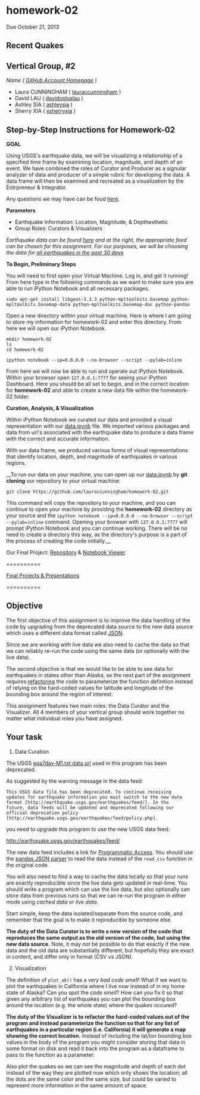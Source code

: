 homework-02
===========
Due October 21, 2013

**Recent Quakes**
----

Vertical Group, #2
-----
_Name ( [GitHub Account Homepage](https://github.com) )_
  - Laura CUNNINGHAM ( [lauraccunningham](https://github.com/lauraccunningham) )            
  - David LAU ( [davidopluslau](https://github.com/davidopluslau) )
  - Ashley SIA ( [ashleysia](https://github.com/ashleysia) )
  - Sherry XIA ( [xsherryxia](https://github.com/xsherryxia) )

Step-by-Step Instructions for Homework-02
-----

**GOAL**

Using USGS's earthquake data, we will be visualizing a relationship of a specified time frame by examining location, magnitude, and depth of an event.  We have combined the roles of Curator and Producer as a signular analyzer of data and producer of a simple rubric for developing the data.  A data frame will then be examined and recreated as a visualization by the Entrpreneur & Integrator.

Any questions we may have can be foud [here](https://github.com/stat157/recent-quakes/issues?state=open).

**Parameters**

- Earthquake Information: Location, Magnitude, & Depthesthetic
- Group Roles: Curators & Visualizers

_Earthquake data can be found [here](http://earthquake.usgs.gov/earthquakes/feed/v1.0/geojson.php) and at the right, the appropriate feed can be chosen for this assignment.  For our purposes, we will be choosing the data for [all earthquakes in the past 30 days](http://earthquake.usgs.gov/earthquakes/feed/v1.0/summary/all_month.geojson)_

**To Begin, Preliminary Steps**

You will need to first open your Virtual Machine.  Log in, and get it running!  From here type in the following commands as we want to make sure you are able to run iPython Notebook and all necessary packages.

    sudo apt-get install libgeos-3.3.3 python-mpltoolkits.basemap python-mpltoolkits.basemap-data python-mpltoolkits.basemap-doc python-pandas

Open a new directory within your virtual machine.  Here is where I am going to store my information for homework-02 and enter this directory.  From here we will open our iPython Notebook.

    mkdir homework-02
    ls
    cd homework-02

    ipython notebook --ip=0.0.0.0 --no-browser --script --pylab=inline


From here we will now be able to run and operate out iPython Notebook.  Within your browser open `127.0.0.1:7777` for seeing your iPython Dashboard.  Here you should be all set to begin, and in the correct location for **homework-02** and able to create a new data file within the homework-02 folder.

**Curation, Analysis, & Visualization**

Within iPython Notebook we curated our data and provided a visual representation with our [data.ipynb](https://github.com/lauraccunningham/homework-02/blob/master/data.ipynb) file.  We imported various packages and data from url's associated with the earthquake data to produce a data frame with the correct and accurate information.

With our data frame, we produced various forms of visual representations that identify location, depth, and magnitude of earthquakes in various regions.

__To run our data on your machine, you can open up our [data.ipynb](https://github.com/lauraccunningham/homework-02/blob/master/data.ipynb) by **git cloning** our repository to your virtual machine:

    git clone https://github.com/lauraccunningham/homework-02.git

This command will copy the repository to your machine, and you can continue to open your machine by providing the **homework-02** directory as your source and the `ipython notebook --ip=0.0.0.0 --no-browser --script --pylab=inline` command.  Opening your browser with `127.0.0.1:7777` will prompt iPython Notebook and you can continue working.  There will be no need to create a directory this way, as the directory's purpose is a part of the process of creating the code initially.__


Our Final Project: [Repository](https://github.com/lauraccunningham/homework-02
) & [Notebook Viewer](http://nbviewer.ipython.org/urls/raw.github.com/lauraccunningham/homework-02/master/data.ipynb)

==========

[Final Projects & Presentations](https://github.com/stat157/recent-quakes/wiki/How-To-Submit-Your-Homework)

==========

Objective
----
The first objective of this assignment is to improve the data handling of the code by upgrading from the deprecated data source to the new data source which uses a different data format called [JSON](http://en.wikipedia.org/wiki/JSON).

Since we are working with live data we also need to cache the data so that we can reliably re-run the code using the same data (or optionally with the live data).

The second objective is that we would like to be able to see data for earthquakes in states other than Alaska, so the next part of the assignment requires [refactoring](http://en.wikipedia.org/wiki/Code_refactoring) the code to parameterize the function definition instead of relying on the hard-coded values for latitude and longitude of the bounding box around the region of interest.

This assignment features two main roles: the Data Curator and the Visualizer. All 4 members of your vertical group should work together no matter what individual roles you have assigned.

Your task
---------

1) Data Curation

The USGS [eqa7day-M1.txt data
url](http://earthquake.usgs.gov/earthquakes/catalogs/eqs7day-M1.txt)
used in this program has been deprecated.

As suggested by the warning message in the data feed:

    This USGS data file has been deprecated. To continue receiving
    updates for earthquake information you must switch to the new data
    format [http://earthquake.usgs.gov/earthquakes/feed/]. In the
    future, data feeds will be updated and deprecated following our
    official deprecation policy
    [http://earthquake.usgs.gov/earthquakes/feed/policy.php].

you need to upgrade this program to use the new USGS data feed:

http://earthquake.usgs.gov/earthquakes/feed/

The new data feed includes a link for [Programmatic
Access](http://earthquake.usgs.gov/earthquakes/feed/v1.0/geojson.php).
You should use the [pandas JSON
parser](http://pandas.pydata.org/pandas-docs/dev/io.html) to read the
data instead of the `read_csv` function in the original code.

You will also need to find a way to cache the data locally so that
your runs are exactly reproducible since the live data gets updated in
real-time. You should write a program which can use the live data, but
also optionally can store data from previous runs so that we can
re-run the program in either mode using *cached data* or *live data*.

Start simple, keep the data isolated/separate from the source code,
and remember that the goal is to make it reproducible by someone else.

**The duty of the Data Curator is to write a new version of the code
that reproduces the same output as the old version of the code, but
using the new data source.** Note, it may *not* be possible to do that
exactly if the new data and the old data are substantially different,
but hopefully they are exact in content, and differ only in format
(CSV vs JSON).

2) Visualization

The definition of `plot_ak()` has a *very bad code smell*! What if we
want to plot the earthquakes in California where I live now instead of
in my home state of Alaska? Can you spot the *code smell*? How can you
fix it so that given any arbitrary list of earthquakes you can plot
the bounding box around the location (e.g. the whole state) where the
quakes occured?

**The duty of the Visualizer is to refactor the hard-coded values out
of the program and instead parameterize the function so that for any
list of earthquakes in a particular region (i.e. California) it will
generate a map showing the correct location.** Instead of including
the lat/lon bounding box values in the body of the program you might
consider storing that data in some format on disk and read it back
into the program as a dataframe to pass to the function as a
parameter.

Also plot the quakes so we can see the magnitude and depth of each dot
instead of the way they are plotted now which only shows the location;
all the dots are the same color and the same size, but could be varied
to represent more information in the same amount of space.

